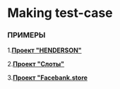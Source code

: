 # Making test-case


### ПРИМЕРЫ
1.**[Проект "HENDERSON"](https://docs.google.com/spreadsheets/d/1Bey9lfwd2xDYC6nEkt7YMZi-x0Q9svGvvPLtomli-sY/edit#gid=849312468)**

2.**[Проект "Слоты"](https://docs.google.com/spreadsheets/d/1HEfBEfK3odGA328od-uM1J5kmk1CQjg7do77qYbJrQQ/edit#gid=1250633546)**

3.**[Проект "Facebank.store](https://docs.google.com/spreadsheets/d/10kpybbkbF-mbTLL0HDO6nNEKDcN4u0QJK4aHurrAMGo/edit?usp=sharing)**
